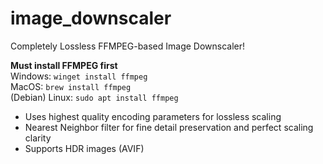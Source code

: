 # image_downscaler
Completely Lossless FFMPEG-based Image Downscaler! 

**Must install FFMPEG first**  
Windows: `winget install ffmpeg`  
MacOS: `brew install ffmpeg`  
(Debian) Linux: `sudo apt install ffmpeg`  

- Uses highest quality encoding parameters for lossless scaling 
- Nearest Neighbor filter for fine detail preservation and perfect scaling clarity
- Supports HDR images (AVIF)
